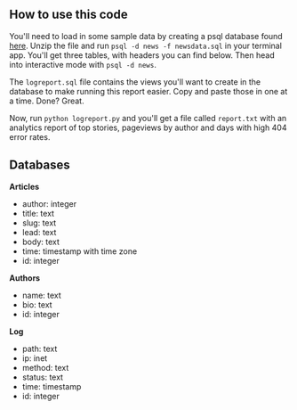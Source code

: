 ## How to use this code
You'll need to load in some sample data by creating a psql database found [here](https://d17h27t6h515a5.cloudfront.net/topher/2016/August/57b5f748_newsdata/newsdata.zip). Unzip the file and run `psql -d news -f newsdata.sql` in your terminal app. You'll get three tables, with headers you can find below. Then head into interactive mode with `psql -d news`.

The `logreport.sql` file contains the views you'll want to create in the database to make running this report easier. Copy and paste those in one at a time. Done? Great.

Now, run `python logreport.py` and you'll get a file called `report.txt` with an analytics report of top stories, pageviews by author and days with high 404 error rates.


## Databases

**Articles**
* author: integer
* title: text
* slug: text
* lead: text
* body: text
* time: timestamp with time zone
* id: integer

**Authors**
* name: text
* bio: text
* id: integer

**Log**
* path: text
* ip: inet
* method: text
* status: text
* time: timestamp
* id: integer







